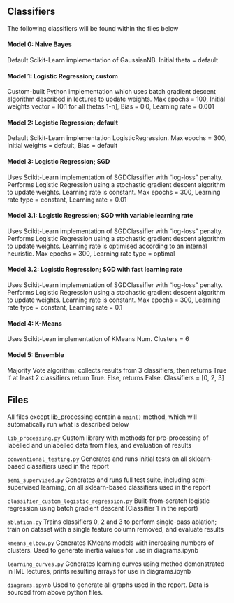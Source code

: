 ## Classifiers

The following classifiers will be found within the files below

#### Model 0: Naive Bayes

Default Scikit-Learn implementation of GaussianNB. Initial theta = default

#### Model 1: Logistic Regression; custom

Custom-built Python implementation which uses batch gradient descent algorithm described in lectures to update weights. Max epochs = 100, Initial weights vector = [0.1 for all thetas 1-n], Bias = 0.0, Learning rate = 0.001

#### Model 2: Logistic Regression; default

Default Scikit-Learn implementation LogisticRegression. Max epochs = 300, Initial weights = default, Bias = default

#### Model 3: Logistic Regression; SGD

Uses Scikit-Learn implementation of SGDClassifier with “log-loss” penalty. Performs Logistic Regression using a stochastic gradient descent algorithm to update weights. Learning rate is constant. Max epochs = 300, Learning rate type = constant, Learning rate = 0.01

#### Model 3.1: Logistic Regression; SGD with variable learning rate

Uses Scikit-Learn implementation of SGDClassifier with “log-loss” penalty. Performs Logistic Regression using a stochastic gradient descent algorithm to update weights. Learning rate is optimised according to an internal heuristic. Max epochs = 300, Learning rate type = optimal

#### Model 3.2: Logistic Regression; SGD with fast learning rate

Uses Scikit-Learn implementation of SGDClassifier with “log-loss” penalty. Performs Logistic Regression using a stochastic gradient descent algorithm to update weights. Learning rate is constant. Max epochs = 300, Learning rate type = constant, Learning rate = 0.1

#### Model 4: K-Means

Uses Scikit-Lean implementation of KMeans Num. Clusters = 6

#### Model 5: Ensemble

Majority Vote algorithm; collects results from 3 classifiers, then returns True if at least 2 classifiers return True. Else, returns False. Classifiers = [0, 2, 3]


## Files

All files except lib_processing contain a `main()` method, which will automatically run what is described below

`lib_processing.py`
Custom library with methods for pre-processing of labelled and unlabelled data from files, and evaluation of results

`conventional_testing.py`
Generates and runs initial tests on all sklearn-based classifiers used in the report

`semi_supervised.py`
Generates and runs full test suite, including semi-supervised learning, on all sklearn-based classifiers used in the report

`classifier_custom_logistic_regression.py`
Built-from-scratch logistic regression using batch gradient descent (Classifier 1 in the report)

`ablation.py`
Trains classifiers 0, 2 and 3 to perform single-pass ablation;
train on dataset with a single feature column removed, and evaluate results

`kmeans_elbow.py`
Generates KMeans models with increasing numbers of clusters. Used to generate inertia values for use in diagrams.ipynb

`learning_curves.py`
Generates learning curves using method demonstrated in IML lectures, prints resulting arrays for use in diagrams.ipynb

`diagrams.ipynb`
Used to generate all graphs used in the report. Data is sourced from above python files.
